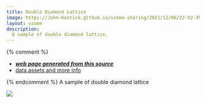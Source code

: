 ```yaml
---
title: Double Diamond Lattice
image: https://John-Kostick.github.io/vzome-sharing/2021/12/06/22-52-35-Double Diamond Lattice/Double Diamond Lattice.png
layout: vzome
description:
  A sample of double diamond lattice.
---
```

  

{% comment %}
 - [***web page generated from this source***][post]
 - [data assets and more info][github]

[post]: <https://John-Kostick.github.io/vzome-sharing/2021/12/06/Double Diamond Lattice-22-52-35.html>
[github]: <https://github.com/John-Kostick/vzome-sharing/tree/main/2021/12/06/22-52-35-Double Diamond Lattice/>
{% endcomment %}
A sample of double diamond lattice


<vzome-viewer style="width: 100%; height: 65vh;"
       src="https://John-Kostick.github.io/vzome-sharing/2021/12/06/22-52-35-Double Diamond Lattice/Double Diamond Lattice.vZome" >
  <img src="https://John-Kostick.github.io/vzome-sharing/2021/12/06/22-52-35-Double Diamond Lattice/Double Diamond Lattice.png" />
</vzome-viewer>
